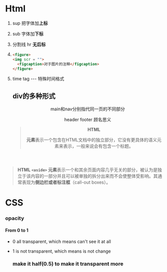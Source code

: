 # **Html**

1. sup 把字体加**上标**

2. sub 字体加**下标**

3. 分割线 hr **无后标**

4. ```html
   <figure>
   <img scr = "">
     <figcaption>对于图片的注释</figcaption>
   </figure>
   ```

5. time tag --- 特殊时间格式

   ## div的多种形式

   <section> <article> <nav> <main> <header> <footer> <aside> <summary>

     

   main和nav分别指代同一页的不同部分

   header footer 顾名思义

   > **HTML <section>元素**表示一个包含在HTML文档中的独立部分，它没有更具体的语义元素来表示，一般来说会有包含一个标题。

> **HTML `<aside>` 元素**表示一个和其余页面内容几乎无关的部分，被认为是独立于该内容的一部分并且可以被单独的拆分出来而不会使整体受影响。其通常表现为**侧边栏或者标注框**（call-out boxes）。

# CSS

### opacity

#### From 0 to 1

* 0 all transparent, which means can't see it at all

* 1 is not transparent, which means is not change

  ### make it half(0.5) to make it transparent more
